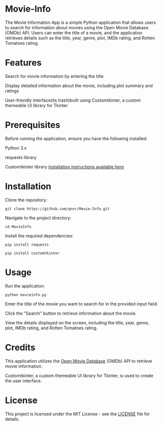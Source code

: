 # Movie-Info

The Movie Information App is a simple Python application that allows users to search for information about movies using the Open Movie Database (OMDb) API. Users can enter the title of a movie, and the application retrieves details such as the title, year, genre, plot, IMDb rating, and Rotten Tomatoes rating.

# Features

Search for movie information by entering the title

Display detailed information about the movie, including plot summary and ratings

User-friendly interface(its trash)built using Customtkinter, a custom themeable UI library for Tkinter

# Prerequisites

Before running the application, ensure you have the following installed:

Python 3.x

requests library

Customtkinter library [Installation instructions available here](https://pypi.org/project/customtkinter/)

# Installation

Clone the repository:
```
git clone https://github.com/qnvr/Movie-Info.git
```
Navigate to the project directory:
```
cd MovieInfo
```
Install the required dependencies:
```
pip install requests
```
```
pip install customtkinter
```

# Usage

Run the application:
```
python movieinfo.py
```

Enter the title of the movie you want to search for in the provided input field.

Click the "Search" button to retrieve information about the movie.

View the details displayed on the screen, including the title, year, genre, plot, IMDb rating, and Rotten Tomatoes rating.

# Credits

This application utilizes the [Open Movie Database](https://www.omdbapi.com/) (OMDb) API to retrieve movie information.

Customtkinter, a custom themeable UI library for Tkinter, is used to create the user interface.

# License

This project is licensed under the MIT License - see the [LICENSE](https://github.com/qnvr/Movie-Info/blob/main/LICENSE) file for details.
